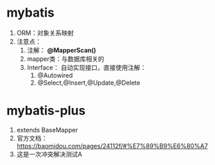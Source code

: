 # mybatis
1. ORM：对象关系映射
2. 注意点：
   1. 注解： **@MapperScan()**
   2. mapper类：与数据库相关的
   3. Interface： 自动实现接口，直接使用注解：
      1. @Autowired
      2. @Select,@Insert,@Update,@Delete 


# mybatis-plus
1. extends BaseMapper
2. 官方文档：https://baomidou.com/pages/24112f/#%E7%89%B9%E6%80%A7
3. 这是一次冲突解决测试A
